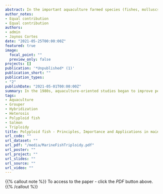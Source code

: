 ```yaml
---
abstract: In the important aquaculture farmed species (fishes, molluscs, crustaceans), controlling reproduction is important because of the negative effect of the sexual maturation on the growth of the animals, the survival, but also its organoleptic features. To overcome the downsides of the sexual maturation, sterility can be induced via polyploiditism such as auto-triploidization and allotriploidization from tetraploids. Moreover a triploid stage can bring beneficial advantages over diploid fishes. This paper aims to review basic principles in ploidy manipulation for aquaculture, with emphasis on Salmonids, Sturgeons, and Groupers.
author_notes:
- Equal contribution
- Equal contribution
authors:
- admin
- Jaynos Cortes
date: "2021-05-25T00:00:00Z"
featured: true
image:
  focal_point: ""
  preview_only: false
projects: []
publication: '*Unpublished* (1)'
publication_short: ""
publication_types:
- "2"
publishDate: "2021-05-01T00:00:00Z"
summary: In the 1980s, aquaculture-oriented studies began to improve performances of farmed strains by chromosome manipulation techniques in various species of finfishes and aquatic invertebrates. I have made a review of the use of the ploidy manipulation techniques in aquaculture for some important species of fish but not for crustaceans or molluscs.
tags:
- Aquaculture
- Grouper
- Hybridization
- Heterosis
- Polyploid fish
- Salmon
- Triploidy
title: Polyploid fish - Principles, Importance and Applications in main marine aquaculture species
url_code: ""
url_dataset: ""
url_pdf: "/media/MarineFishTriploidy.pdf" 
url_poster: ""
url_project: ""
url_slides: ""
url_source: ""
url_video: ""
---
```


{{% callout note %}} To access to the paper - click the *PDF*  button above. {{% /callout %}}

